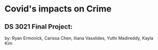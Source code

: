 # Covid's impacts on Crime
## DS 3021 Final Project:
by: Ryan Ermovick, Carissa Chen, Iliana Vasslides, Yuthi Madireddy, Kayla Kim

